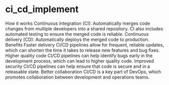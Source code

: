 # ci_cd_implement
How it works 
Continuous integration (CI): Automatically merges code changes from multiple developers into a shared repository. CI also includes automated testing to ensure the merged code is reliable.
Continuous delivery (CD): Automatically deploys the merged code to production.
Benefits
Faster delivery
CI/CD pipelines allow for frequent, reliable updates, which can shorten the time it takes to release new features and bug fixes. 
Higher quality code
CI/CD pipelines can help identify bugs early in the development process, which can lead to higher quality code. 
Improved security
CI/CD pipelines can help ensure that code is secure and in a releasable state. 
Better collaboration
CI/CD is a key part of DevOps, which promotes collaboration between development and operations teams. 
